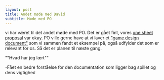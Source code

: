```yaml
---
layout: post
title: Andet møde med David
subtitle: Møde med PO
---
```


vi har været til det andet møde med PO. Det er gået fint, vores [one sheet proposal](https://docs.google.com/document/d/1P3e3bMZJL0-2v4rFULFydfyRTFwTMkWMofUhUt2AyhU/edit?usp=sharing) var okay. PO ville gerne have at vi laver et
["game design document"](https://docs.google.com/document/d/1EW5n09Gl0lr60Tl8TPKLlsKhdSV7jDhJUTT-uKdOhUQ/edit?usp=sharing) som vi sammen fandt et eksempel på, også udfylder det som er relevant for os. Så det er planen til næste gang.

""Hvad har jeg lært""

-Fået en bedre forståelse for den documentation som ligger bag spillet og dens vigtighed


